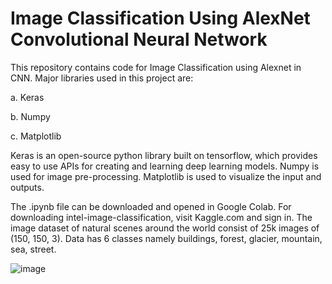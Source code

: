 # Image Classification Using AlexNet Convolutional Neural Network

This repository contains code for Image Classification using Alexnet in CNN.
Major libraries used in this project are: 
 
 a. Keras
 
 b. Numpy
  
 c. Matplotlib
 
Keras is an open-source python library built on tensorflow, which provides easy to use APIs for creating and learning deep learning models.
Numpy is used for image pre-processing.
Matplotlib is used to visualize the input and outputs.

The .ipynb file can be downloaded and opened in Google Colab. For downloading intel-image-classification, visit Kaggle.com and sign in.
The image dataset of natural scenes around the world consist of 25k images of (150, 150, 3). Data has 6 classes namely buildings, forest, glacier, mountain, sea, street. 
 
 ![image](https://user-images.githubusercontent.com/57839737/208506035-1f3fa22a-b810-4e35-8bde-9e1c1cfd2e79.png)
